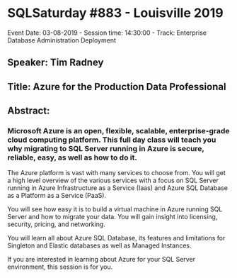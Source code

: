 # SQLSaturday #883 - Louisville 2019
Event Date: 03-08-2019 - Session time: 14:30:00 - Track: Enterprise Database Administration  Deployment
## Speaker: Tim Radney
## Title: Azure for the Production Data Professional
## Abstract:
### Microsoft Azure is an open, flexible, scalable, enterprise-grade cloud computing platform. This full day class will teach you why migrating to SQL Server running in Azure is secure, reliable, easy, as well as how to do it. 

The Azure platform is vast with many services to choose from. You will get a high level overview of the various services with a focus on SQL Server running in Azure Infrastructure as a Service (Iaas) and Azure SQL Database as a Platform as a Service (PaaS). 

You will see how easy it is to build a virtual machine in Azure running SQL Server and how to migrate your data. You will gain insight into licensing, security, pricing, and networking.

You will learn all about Azure SQL Database, its features and limitations for Singleton and Elastic databases as well as Managed Instances. 

If you are interested in learning about Azure for your SQL Server environment, this session is for you.
